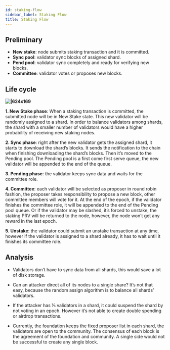 ```yaml
---
id: staking-flow
sidebar_label: Staking Flow
title: Staking Flow
---
```



## Preliminary

* **New stake**: node submits staking transaction and it is committed.
* **Sync pool**: validator sync blocks of assigned shard.
* **Pend pool**: validator sync completely and ready for verifying new blocks.
* **Committee**: validator votes or proposes new blocks.

## Life cycle

**![|624x169](https://lh3.googleusercontent.com/k5ljCMo34nMVQL4NCwV6hw-WHGMLqVg-A2HyNJ8AJC2JY-E5hL2PiFb6-EHIr3-nAc_Ys1iEWlN22Fu9eWPYXDZYB0Ihh0dudQyxRf21ByTNnch4jSqn8wQLAHRKs3hyQu3m5_ID=s0)**

**1. New Stake phase**: When a staking transaction is committed, the submitted node will be in New Stake state. This new validator will be randomly assigned to a shard. In order to balance validators among shards, the shard with a smaller number of validators would have a higher probability of receiving new staking nodes.

**2. Sync phase**: right after the new validator gets the assigned shard, it starts to download the shard’s blocks. It sends the notification to the chain when finishing downloading the shard’s blocks. Then it’s moved to the Pending pool. The Pending pool is a first come first serve queue, the new validator will be appended to the end of the queue.

**3. Pending phase**: the validator keeps sync data and waits for the committee role.

**4. Committee**: each validator will be selected as proposer in round robin fashion, the proposer takes responsibility to propose a new block, other committee members will vote for it. At the end of the epoch, if the validator finishes the committee role, it will be appended to the end of the Pending pool queue. Or if the validator may be slashed, it’s forced to unstake, the staking PRV will be returned to the node, however, the node won’t get any reward in the last epoch.

**5. Unstake**: the validator could submit an unstake transaction at any time, however if the validator is assigned to a shard already, it has to wait until it finishes its committee role.

## Analysis

* Validators don’t have to sync data from all shards, this would save a lot of disk storage.

* Can an attacker direct all of its nodes to a single share? It’s not that easy, because the random assign algorithm is to balance all shards’ validators.
* If the attacker has ⅓ validators in a shard, it could suspend the shard by not voting in an epoch. However it’s not able to create double spending or airdrop transactions.
* Currently, the foundation keeps the fixed proposer list in each shard, the validators are open to the community. The consensus of each block is the agreement of the foundation and community. A single side would not be successful to create any single block.

